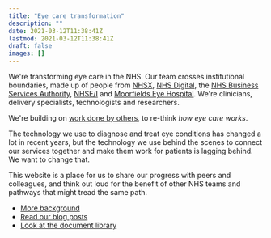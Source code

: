 ```yaml
---
title: "Eye care transformation"
description: ""
date: 2021-03-12T11:38:41Z
lastmod: 2021-03-12T11:38:41Z
draft: false
images: []
---
```



We're transforming eye care in the NHS. Our team crosses institutional boundaries, made up of people from [NHSX](https://www.nhsx.nhs.uk), [NHS Digital](https://digital.nhs.uk), the [NHS Business Services Authority](https://www.nhsbsa.nhs.uk), [NHSE/I](https://improvement.nhs.uk) and [Moorfields Eye Hospital](https://www.moorfields.nhs.uk). We're clinicians, delivery specialists, technologists and researchers.

We're building on [work done by others](https://www.nhsx.nhs.uk/blogs/transforming-eye-care-services-through-better-connectivity/), to re-think *how eye care works*. 

The technology we use to diagnose and treat eye conditions has changed a lot in recent years, but the technology we use behind the scenes to connect our services together and make them work for patients is lagging behind. We want to change that.

This website is a place for us to share our progress with peers and colleagues, and think out loud for the benefit of other NHS teams and pathways that might tread the same path. 

* [More background](/about/)
* [Read our blog posts](/blog)
* [Look at the document library](/library)


